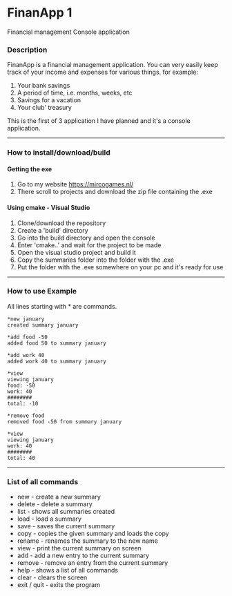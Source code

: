 # FinanApp 1
Financial management Console application

### Description
FinanApp is a financial management application.
You can very easily keep track of your income and expenses for various things.
for example:
1. Your bank savings
2. A period of time, i.e. months, weeks, etc
3. Savings for a vacation
4. Your club' treasury

This is the first of 3 application I have planned and it's a console application.

---

### How to install/download/build

#### Getting the exe
1. Go to my website https://mircogames.nl/
2. There scroll to projects and download the zip file containing the .exe

#### Using cmake - Visual Studio
1. Clone/download the repository
2. Create a 'build' directory
3. Go into the build directory and open the console
4. Enter 'cmake..' and wait for the project to be made
5. Open the visual studio project and build it
6. Copy the summaries folder into the folder with the .exe
7. Put the folder with the .exe somewhere on your pc and it's ready for use

---
### How to use Example
All lines starting with * are commands.

```
*new january
created summary january

*add food -50
added food 50 to summary january

*add work 40
added work 40 to summary january

*view
viewing january
food: -50
work: 40
########
total: -10

*remove food
removed food -50 from summary january

*view
viewing january
work: 40
########
total: 40

```

---

### List of all commands
* new <name> - create a new summary
* delete <name> - delete a summary
* list - shows all summaries created
* load <name> - load a summary
* save - saves the current summary
* copy <name> - copies the given summary and loads the copy
* rename <name1> <name2> - renames the summary to the new name
* view - print the current summary on screen
* add <name> <value> - add a new entry to the current summary
* remove <name> - remove an entry from the current summary
* help - shows a list of all commands
* clear - clears the screen
* exit / quit - exits the program
  

